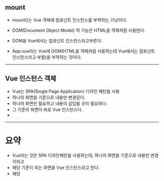
## mount

- mount()는 Vue 객체에 컴포넌트 인스턴스를 부착하는 기낭이다.
- DOM(Document Object Model) 의 기능은 HTML을 객체처럼 사용한다.
- DOM을 Vue에서는 컴포넌트 인스턴스라고부른다.

- App.vue라는 Vue에 DOM(HTML을 객체처럼 사용하는데 Vue에서는 컴포넌트 인스턴스라고 부름)을 부착하는 것이다.

-----

## Vue 인스턴스 객체

- Vue는 SPA(Single Page Application) 디자인 패턴을 사용
- 하나의 화면을 기준으로 내용만 변경된다.
- 하나의 화면만 필요하고 내용이 삽입될 곳이 필요하다.
- 그 기준의 화면이 바로 Vue 인스턴스다.
- 


------



# 요약

- Vue라는 것은 SPA 디자인패턴을 사용하는데, 하나의 화면을 기준으로 내용만 변경이되고
- 해당 기준이 되는 화면을 Vue 인스턴스라고 한다.
- 해당 